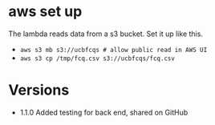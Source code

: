 # aws set up
The lambda reads data from a s3 bucket. Set it up like this.
- `aws s3 mb s3://ucbfcqs # allow public read in AWS UI`
- `aws s3 cp /tmp/fcq.csv s3://ucbfcqs/fcq.csv`


# Versions
- 1.1.0 Added testing for back end, shared on GitHub
